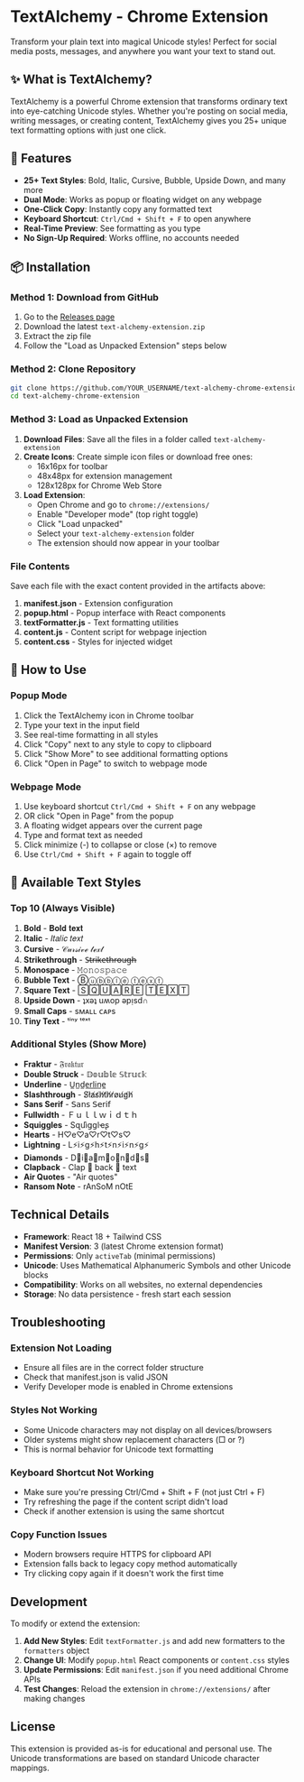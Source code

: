 # TextAlchemy - Chrome Extension

Transform your plain text into magical Unicode styles! Perfect for social media posts, messages, and anywhere you want your text to stand out.

## ✨ What is TextAlchemy?

TextAlchemy is a powerful Chrome extension that transforms ordinary text into eye-catching Unicode styles. Whether you're posting on social media, writing messages, or creating content, TextAlchemy gives you 25+ unique text formatting options with just one click.

## 🚀 Features

- **25+ Text Styles**: Bold, Italic, Cursive, Bubble, Upside Down, and many more
- **Dual Mode**: Works as popup or floating widget on any webpage
- **One-Click Copy**: Instantly copy any formatted text
- **Keyboard Shortcut**: `Ctrl/Cmd + Shift + F` to open anywhere
- **Real-Time Preview**: See formatting as you type
- **No Sign-Up Required**: Works offline, no accounts needed

## 📦 Installation

### Method 1: Download from GitHub
1. Go to the [Releases page](../../releases) 
2. Download the latest `text-alchemy-extension.zip`
3. Extract the zip file
4. Follow the "Load as Unpacked Extension" steps below

### Method 2: Clone Repository
```bash
git clone https://github.com/YOUR_USERNAME/text-alchemy-chrome-extension.git
cd text-alchemy-chrome-extension
```

### Method 3: Load as Unpacked Extension

1. **Download Files**: Save all the files in a folder called `text-alchemy-extension`
2. **Create Icons**: Create simple icon files or download free ones:
   - 16x16px for toolbar
   - 48x48px for extension management  
   - 128x128px for Chrome Web Store
3. **Load Extension**:
   - Open Chrome and go to `chrome://extensions/`
   - Enable "Developer mode" (top right toggle)
   - Click "Load unpacked"
   - Select your `text-alchemy-extension` folder
   - The extension should now appear in your toolbar

### File Contents

Save each file with the exact content provided in the artifacts above:

1. **manifest.json** - Extension configuration
2. **popup.html** - Popup interface with React components
3. **textFormatter.js** - Text formatting utilities
4. **content.js** - Content script for webpage injection
5. **content.css** - Styles for injected widget

## 🎯 How to Use

### Popup Mode
1. Click the TextAlchemy icon in Chrome toolbar
2. Type your text in the input field
3. See real-time formatting in all styles
4. Click "Copy" next to any style to copy to clipboard
5. Click "Show More" to see additional formatting options
6. Click "Open in Page" to switch to webpage mode

### Webpage Mode
1. Use keyboard shortcut `Ctrl/Cmd + Shift + F` on any webpage
2. OR click "Open in Page" from the popup
3. A floating widget appears over the current page
4. Type and format text as needed
5. Click minimize (-) to collapse or close (×) to remove
6. Use `Ctrl/Cmd + Shift + F` again to toggle off

## 🎨 Available Text Styles

### Top 10 (Always Visible)
1. **Bold** - 𝐁𝐨𝐥𝐝 𝐭𝐞𝐱𝐭
2. **Italic** - 𝐼𝑡𝑎𝑙𝑖𝑐 𝑡𝑒𝑥𝑡  
3. **Cursive** - 𝒞𝓊𝓇𝓈𝒾𝓋ℯ 𝓉ℯ𝓍𝓉
4. **Strikethrough** - S̶t̶r̶i̶k̶e̶t̶h̶r̶o̶u̶g̶h̶
5. **Monospace** - 𝙼𝚘𝚗𝚘𝚜𝚙𝚊𝚌𝚎
6. **Bubble Text** - Ⓑⓤⓑⓑⓛⓔ ⓣⓔⓧⓣ
7. **Square Text** - 🅂🅀🅄🄰🅁🄴 🅃🄴🅇🅃
8. **Upside Down** - ʇxǝʇ uʍop ǝpᴉsd∩
9. **Small Caps** - sᴍᴀʟʟ ᴄᴀᴘs
10. **Tiny Text** - ᵗⁱⁿʸ ᵗᵉˣᵗ

### Additional Styles (Show More)
- **Fraktur** - 𝔉𝔯𝔞𝔨𝔱𝔲𝔯
- **Double Struck** - 𝔻𝕠𝕦𝕓𝕝𝕖 𝕊𝕥𝕣𝕦𝕔𝕜
- **Underline** - U̲n̲d̲e̲r̲l̲i̲n̲e̲
- **Slashthrough** - S̸l̸a̸s̸h̸t̸h̸r̸o̸u̸g̸h̸
- **Sans Serif** - 𝖲𝖺𝗇𝗌 𝖲𝖾𝗋𝗂𝖿
- **Fullwidth** - Ｆｕｌｌｗｉｄｔｈ
- **Squiggles** - Ѕզմìցցӏҽʂ
- **Hearts** - H♡e♡a♡r♡t♡s♡
- **Lightning** - L⚡i⚡g⚡h⚡t⚡n⚡i⚡n⚡g⚡
- **Diamonds** - D💎i💎a💎m💎o💎n💎d💎s💎
- **Clapback** - Clap 👏 back 👏 text
- **Air Quotes** - "Air quotes"
- **Ransom Note** - rAnSoM nOtE

## Technical Details

- **Framework**: React 18 + Tailwind CSS
- **Manifest Version**: 3 (latest Chrome extension format)
- **Permissions**: Only `activeTab` (minimal permissions)
- **Unicode**: Uses Mathematical Alphanumeric Symbols and other Unicode blocks
- **Compatibility**: Works on all websites, no external dependencies
- **Storage**: No data persistence - fresh start each session

## Troubleshooting

### Extension Not Loading
- Ensure all files are in the correct folder structure
- Check that manifest.json is valid JSON
- Verify Developer mode is enabled in Chrome extensions

### Styles Not Working
- Some Unicode characters may not display on all devices/browsers
- Older systems might show replacement characters (□ or ?)
- This is normal behavior for Unicode text formatting

### Keyboard Shortcut Not Working
- Make sure you're pressing Ctrl/Cmd + Shift + F (not just Ctrl + F)
- Try refreshing the page if the content script didn't load
- Check if another extension is using the same shortcut

### Copy Function Issues
- Modern browsers require HTTPS for clipboard API
- Extension falls back to legacy copy method automatically
- Try clicking copy again if it doesn't work the first time

## Development

To modify or extend the extension:

1. **Add New Styles**: Edit `textFormatter.js` and add new formatters to the `formatters` object
2. **Change UI**: Modify `popup.html` React components or `content.css` styles  
3. **Update Permissions**: Edit `manifest.json` if you need additional Chrome APIs
4. **Test Changes**: Reload the extension in `chrome://extensions/` after making changes

## License

This extension is provided as-is for educational and personal use. The Unicode transformations are based on standard Unicode character mappings.